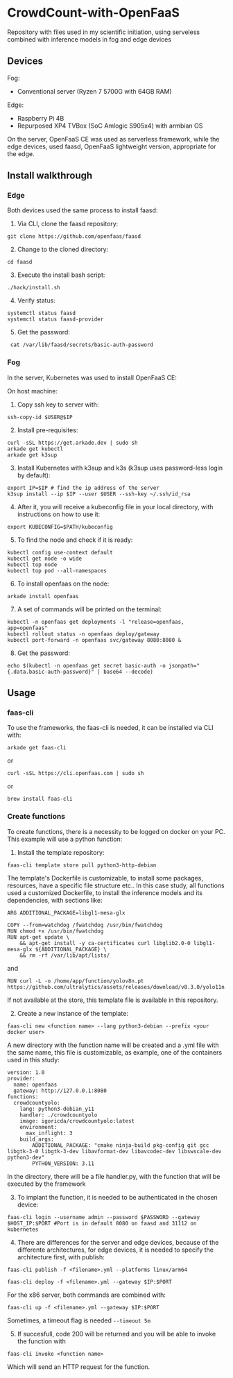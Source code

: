 # CrowdCount-with-OpenFaaS
Repository with files used in my scientific initiation, using serveless combined with inference models in fog and edge devices

## Devices

Fog:
- Conventional server (Ryzen 7 5700G with 64GB RAM)

Edge:
- Raspberry Pi 4B
- Repurposed XP4 TVBox (SoC Amlogic S905x4) with armbian OS
  
On the server, OpenFaaS CE was used as serverless framework, while the edge devices, used faasd, OpenFaaS lightweight version, appropriate for the edge.

## Install walkthrough

### Edge

Both devices used the same process to install faasd:

1. Via CLI, clone the faasd repository:
```
git clone https://github.com/openfaas/faasd
```
2. Change to the cloned directory:
```
cd faasd
```
3. Execute the install bash script:
```
./hack/install.sh
```
4. Verify status:
```
systemctl status faasd
systemctl status faasd-provider
```
5. Get the password:
```
 cat /var/lib/faasd/secrets/basic-auth-password
```

### Fog

In the server, Kubernetes was used to install OpenFaaS CE:

On host machine:

1. Copy ssh key to server with:
```
ssh-copy-id $USER@$IP
```

2. Install pre-requisites:
```
curl -sSL https://get.arkade.dev | sudo sh
arkade get kubectl
arkade get k3sup
```

3. Install Kubernetes with k3sup and k3s (k3sup uses password-less login by default):

```
export IP=$IP # find the ip address of the server
k3sup install --ip $IP --user $USER --ssh-key ~/.ssh/id_rsa
```

4. After it, you will receive a kubeconfig file in your local directory, with instructions on how to use it:
```
export KUBECONFIG=$PATH/kubeconfig
```

5. To find the node and check if it is ready:
```
kubectl config use-context default
kubectl get node -o wide
kubectl top node
kubectl top pod --all-namespaces
```

6. To install openfaas on the node:
```
arkade install openfaas
```

7. A set of commands will be printed on the terminal:
```
kubectl -n openfaas get deployments -l "release=openfaas, app=openfaas"
kubectl rollout status -n openfaas deploy/gateway
kubectl port-forward -n openfaas svc/gateway 8080:8080 &
```

8. Get the password:
```
echo $(kubectl -n openfaas get secret basic-auth -o jsonpath="{.data.basic-auth-password}" | base64 --decode)
```

## Usage

### faas-cli 

To use the frameworks, the faas-cli is needed, it can be installed via CLI with:
```
arkade get faas-cli
```
or
```
curl -sSL https://cli.openfaas.com | sudo sh
```
or
```
brew install faas-cli
```

### Create functions

To create functions, there is a necessity to be logged on docker on your PC. This example will use a python function:

1. Install the template repository:
```
faas-cli template store pull python3-http-debian
```
The template's Dockerfile is customizable, to install some packages, resources, have a specific file structure etc.. In this case study, all functions used a customized Dockerfile, to install the inference models and its dependencies, with sections like:
```
ARG ADDITIONAL_PACKAGE=libgl1-mesa-glx

COPY --from=watchdog /fwatchdog /usr/bin/fwatchdog
RUN chmod +x /usr/bin/fwatchdog
RUN apt-get update \
    && apt-get install -y ca-certificates curl libglib2.0-0 libgl1-mesa-glx ${ADDITIONAL_PACKAGE} \
    && rm -rf /var/lib/apt/lists/
```
and
```
RUN curl -L -o /home/app/function/yolov8n.pt https://github.com/ultralytics/assets/releases/download/v8.3.0/yolo11n.pt
```
If not available at the store, this template file is available in this repository.

2. Create a new instance of the template:
```
faas-cli new <function name> --lang python3-debian --prefix <your docker user>
```
A new directory with the function name will be created and a .yml file with the same name, this file is customizable, as example, one of the containers used in this study:

```
version: 1.0
provider:
  name: openfaas
  gateway: http://127.0.0.1:8080
functions:
  crowdcountyolo:
    lang: python3-debian_y11
    handler: ./crowdcountyolo
    image: igoricda/crowdcountyolo:latest
    environment:
      max_inflight: 3
    build_args:
        ADDITIONAL_PACKAGE: "cmake ninja-build pkg-config git gcc libgtk-3-0 libgtk-3-dev libavformat-dev libavcodec-dev libswscale-dev python3-dev"
        PYTHON_VERSION: 3.11
```

In the directory, there will be a file handler.py, with the function that will be executed by the framework

3. To implant the function, it is needed to be authenticated in the chosen device:
```
faas-cli login --username admin --password $PASSWORD --gateway $HOST_IP:$PORT #Port is in default 8080 on faasd and 31112 on kubernetes 
```

4. There are differences for the server and edge devices, because of the differente architectures, for edge devices, it is needed to specify the architecture first, with publish:
```
faas-cli publish -f <filename>.yml --platforms linux/arm64

faas-cli deploy -f <filename>.yml --gateway $IP:$PORT
```
For the x86 server, both commands are combined with:
```
faas-cli up -f <filename>.yml --gateway $IP:$PORT
```
Sometimes, a timeout flag is needed ```--timeout 5m ```

5. If succesfull, code 200 will be returned and you will be able to invoke the function with
```
faas-cli invoke <function name>
```
Which will send an HTTP request for the function.


